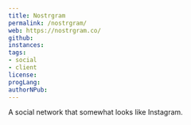 ```yaml
---
title: Nostrgram
permalink: /nostrgram/
web: https://nostrgram.co/
github:
instances:
tags:
- social
- client
license:
progLang:
authorNPub:
---
```


A social network that somewhat looks like Instagram.